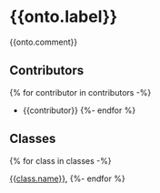 # {{onto.label}}

{{onto.comment}}

## Contributors

{% for contributor in contributors -%}

- {{contributor}}
  {%- endfor %}

## Classes

{% for class in classes -%}

[{{class.name}}](class/{{class.link}}.md),
{%- endfor %}
